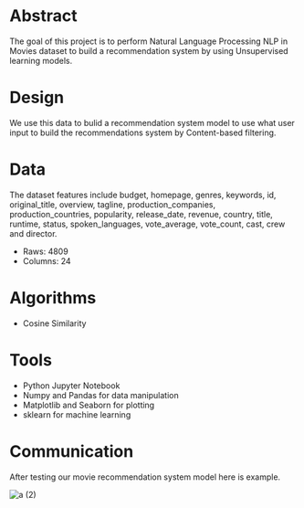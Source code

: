 # Abstract

The goal of this project is to perform Natural Language Processing NLP in Movies dataset to build a recommendation system by using Unsupervised learning models.

# Design

We use this data to bulid a recommendation system model to use what user input to build the recommendations system by Content-based filtering. 

# Data

The dataset features include budget, homepage, genres, keywords, id, original_title, overview, tagline, production_companies, production_countries, popularity, release_date, revenue, country, title, runtime, status, spoken_languages, vote_average, vote_count, cast, crew and director.

- Raws: 4809 
- Columns: 24 

# Algorithms

- Cosine Similarity

# Tools
 
- Python Jupyter Notebook
- Numpy and Pandas for data manipulation
- Matplotlib and Seaborn for plotting
- sklearn for machine learning

# Communication

After testing our movie recommendation system model here is example.

![a (2)](https://user-images.githubusercontent.com/93079353/147768714-778a08e5-cfca-42b7-97a2-38bd106058ce.png)

